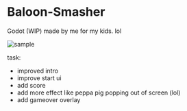 # Baloon-Smasher
 Godot (WIP) made by me for my kids. lol

![sample](https://i.imgur.com/C6iTBHZ.gif)

task:
- improved intro
- improve start ui
- add score
- add more effect like peppa pig popping out of screen (lol)
- add gameover overlay

